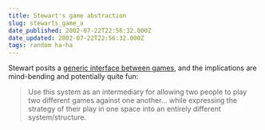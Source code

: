 ```yaml
---
title: Stewart's game abstraction
slug: stewarts_game_a
date_published: 2002-07-22T22:56:32.000Z
date_updated: 2002-07-22T22:56:32.000Z
tags: random ha-ha
---
```


Stewart posits a [generic interface between games](http://www.sylloge.com/personal/2002_07_01_s.html#79246456), and the implications are mind-bending and potentially quite fun:

> Use this system as an intermediary for allowing two people to play two different games against one another… while expressing the strategy of their play in one space into an entirely different system/structure.
